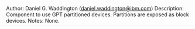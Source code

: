 Author: Daniel G. Waddington (daniel.waddington@ibm.com)
Description: Component to use GPT partitioned devices.  Partitions are exposed as block devices.
Notes: None.


